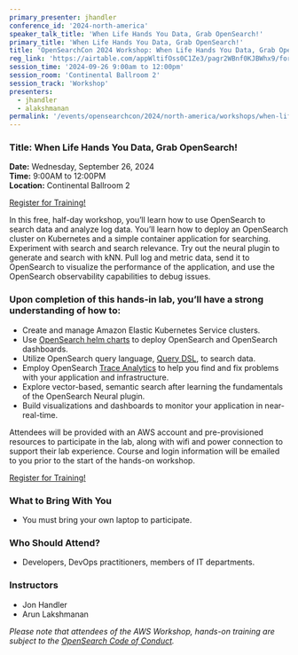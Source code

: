 ```yaml
---
primary_presenter: jhandler
conference_id: '2024-north-america'
speaker_talk_title: 'When Life Hands You Data, Grab OpenSearch!'
primary_title: 'When Life Hands You Data, Grab OpenSearch!'
title: 'OpenSearchCon 2024 Workshop: When Life Hands You Data, Grab OpenSearch!'
reg_link: 'https://airtable.com/appWltifOss0C1Ze3/pagr2WBnf0KJBWhx9/form'
session_time: '2024-09-26 9:00am to 12:00pm'
session_room: 'Continental Ballroom 2'
session_track: 'Workshop'
presenters:
  - jhandler
  - alakshmanan
permalink: '/events/opensearchcon/2024/north-america/workshops/when-life-hands-you-data-grab-opensearch.html'
---
```

### Title: When Life Hands You Data, Grab OpenSearch!

**Date:** Wednesday, September 26, 2024  
**Time:** 9:00AM to 12:00PM  
**Location:** Continental Ballroom 2

<a class="btn btn-primary shadow-lg" role="button" href="https://airtable.com/appWltifOss0C1Ze3/pagr2WBnf0KJBWhx9/form">Register for Training!</a>

In this free, half-day workshop, you’ll learn how to use OpenSearch to search data and analyze log data. You’ll learn how to deploy an OpenSearch cluster on Kubernetes and a simple container application for searching. Experiment with search and search relevance. Try out the neural plugin to generate and search with kNN. Pull log and metric data, send it to OpenSearch to visualize the performance of the application, and use the OpenSearch observability capabilities to debug issues.

### Upon completion of this hands-in lab, you’ll have a strong understanding of how to:

-   Create and manage Amazon Elastic Kubernetes Service clusters.
-   Use  [OpenSearch helm charts](https://github.com/opensearch-project/helm-charts/blob/main/README.md)  to deploy OpenSearch and OpenSearch dashboards.
-   Utilize OpenSearch query language,  [Query DSL](https://opensearch.org/docs/latest/query-dsl/index/), to search data.
-   Employ OpenSearch  [Trace Analytics](https://opensearch.org/docs/latest/monitoring-plugins/trace/index/) to help you find and fix problems with your application and infrastructure.
-   Explore vector-based, semantic search after learning the fundamentals of the OpenSearch Neural plugin.
-   Build visualizations and dashboards to monitor your application in near-real-time.

Attendees will be provided with an AWS account and pre-provisioned resources to participate in the lab, along with wifi and power connection to support their lab experience. Course and login information will be emailed to you prior to the start of the hands-on workshop.

<a class="btn btn-primary shadow-lg" role="button" href="https://airtable.com/appWltifOss0C1Ze3/pagr2WBnf0KJBWhx9/form">Register for Training!</a>

### What to Bring With You

-   You must bring your own laptop to participate.

### Who Should Attend?

-   Developers, DevOps practitioners, members of IT departments.

### Instructors

-   Jon Handler
-   Arun Lakshmanan


_Please note that attendees of the AWS Workshop, hands-on training are subject to the  [OpenSearch Code of Conduct](https://opensearch.org/codeofconduct.html)._  